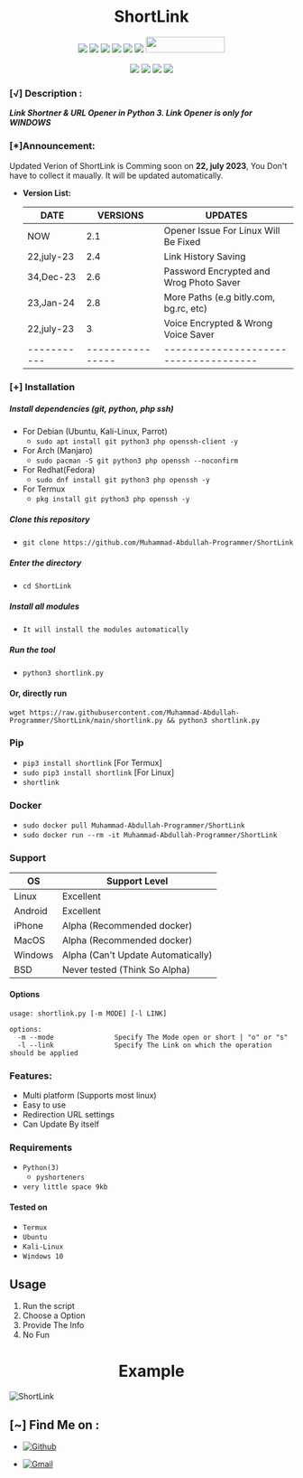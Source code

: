 <h1 align="center"><b>ShortLink</b></h1>

<p align="center">
  <img src="https://img.shields.io/badge/Version-2.1-green?style=for-the-badge">
  <img src="https://img.shields.io/github/stars/Muhammad-Abdullah-Programmer/ShortLink?style=for-the-badge&color=orange">
  <img src="https://img.shields.io/github/forks/Muhammad-Abdullah-Programmer/ShortLink?color=cyan&style=for-the-badge&color=purple">
  <img src="https://img.shields.io/github/watchers/Muhammad-Abdullah-Programmer/ShortLink?color=cyan&style=for-the-badge&color=purple">
  <img src="https://img.shields.io/github/issues/Muhammad-Abdullah-Programmer/ShortLink?color=red&style=for-the-badge">
  <img src="https://img.shields.io/badge/LICENSE-MIT-purple?style=for-the-badge&color=blue">
  <img src="https://hits.dwyl.com/Muhammad-Abdullah-Programmer/ShortLink.svg" width="140" height="28">
<br>
<br>
  <img src="https://img.shields.io/badge/Author-M.Abdulah-purple?style=flat-square">
  <img src="https://img.shields.io/badge/Open%20Source-Yes-cyan?style=flat-square">
  <img src="https://img.shields.io/badge/Made%20in-Pakistan-green?colorA=%23ff0000&colorB=%23017e40&style=flat-square">
  <img src="https://img.shields.io/badge/Written%20In-Python-blue?style=flat-square">
</p>


### [√] Description :

***Link Shortner & URL Opener in Python 3. Link Opener is only for WINDOWS***

### [*]Announcement:

Updated Verion of ShortLink is Comming soon on **22, july 2023**, You Don't have to collect it maually. It will be updated 
automatically.

+ **Version List:**

  DATE       |    VERSIONS    |               UPDATES
  -----------|----------------|-------------------------------------
  NOW        |         2.1    | Opener Issue For Linux Will Be Fixed
  22,july-23 |         2.4    | Link History Saving
  34,Dec-23  |         2.6    | Password Encrypted and Wrog Photo Saver
  23,Jan-24  |         2.8    | More Paths (e.g bitly.com, bg.rc, etc)
  22,july-23 |         3      | Voice Encrypted & Wrong Voice Saver
  -----------|----------------|-------------------------------------



### [+] Installation

##### Install dependencies (git, python, php ssh)

 - For Debian (Ubuntu, Kali-Linux, Parrot)
    - ```sudo apt install git python3 php openssh-client -y```
 - For Arch (Manjaro)
    - ```sudo pacman -S git python3 php openssh --noconfirm```
 - For Redhat(Fedora)
    - ```sudo dnf install git python3 php openssh -y```
 - For Termux
    - ```pkg install git python3 php openssh -y```

##### Clone this repository

 - ```git clone https://github.com/Muhammad-Abdullah-Programmer/ShortLink```

##### Enter the directory
 - ```cd ShortLink```

##### Install all modules
 - ```It will install the modules automatically```

##### Run the tool
 - ```python3 shortlink.py```

#### Or, directly run
```
wget https://raw.githubusercontent.com/Muhammad-Abdullah-Programmer/ShortLink/main/shortlink.py && python3 shortlink.py

```

### Pip
 - `pip3 install shortlink` [For Termux]
 - `sudo pip3 install shortlink` [For Linux]
 - `shortlink`

### Docker

 - `sudo docker pull Muhammad-Abdullah-Programmer/ShortLink`
 - `sudo docker run --rm -it Muhammad-Abdullah-Programmer/ShortLink`

### Support

OS         | Support Level
-----------|--------------
Linux      | Excellent
Android    | Excellent
iPhone     | Alpha (Recommended docker)
MacOS      | Alpha (Recommended docker)
Windows    | Alpha (Can't Update Automatically)
BSD        | Never tested (Think So Alpha)

#### Options

```
usage: shortlink.py [-m MODE] [-l LINK]

options:
  -m --mode               Specify The Mode open or short | "o" or "s"
  -l --link               Specify The Link on which the operation should be applied
```

### Features:

 - Multi platform (Supports most linux)
 - Easy to use
 - Redirection URL settings
 - Can Update By itself

### Requirements

 - `Python(3)`
   - `pyshorteners`
 - `very little space 9kb`


#### Tested on

 - `Termux`
 - `Ubuntu`
 - `Kali-Linux`
 - `Windows 10`

## Usage

1. Run the script
2. Choose a Option
3. Provide The Info
4. No Fun

<h1 align="center">Example</h1>

![ShortLink](https://raw.githubusercontent.com/Muhammad-Abdullah-Programmer/ShortLink/main/files/shortlink.gif)
 

## [~] Find Me on :

- [![Github](https://img.shields.io/badge/Github-M.Abdullah-purple?style=for-the-badge&logo=github)](https://github.com/Muhammad-Abdullah-Programmer)

- [![Gmail](https://img.shields.io/badge/Gmail-M.Abdullah-green?style=for-the-badge&logo=gmail)](mailto:mabdullahprogrammer@gmail.com)
